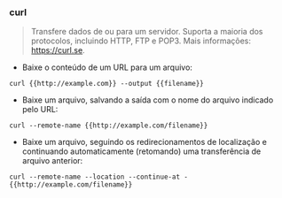### curl

> Transfere dados de ou para um servidor.
> Suporta a maioria dos protocolos, incluindo HTTP, FTP e POP3.
> Mais informações: <https://curl.se>.

- Baixe o conteúdo de um URL para um arquivo:

`curl {{http://example.com}} --output {{filename}}`

- Baixe um arquivo, salvando a saída com o nome do arquivo indicado pelo URL:

`curl --remote-name {{http://example.com/filename}}`

- Baixe um arquivo, seguindo os redirecionamentos de localização e continuando automaticamente (retomando) uma transferência de arquivo anterior:

`curl --remote-name --location --continue-at - {{http://example.com/filename}}`

